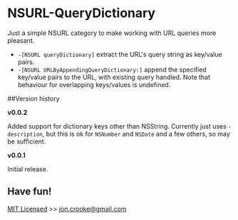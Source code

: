 NSURL-QueryDictionary
=====================

Just a simple NSURL category to make working with URL queries more pleasant.

* `-[NSURL queryDictionary]` extract the URL's query string as key/value pairs.
* `-[NSURL URLByAppendingQueryDictionary:]` append the specified key/value pairs to the URL, with existing query handled. Note that behaviour for overlapping keys/values is undefined.

##Version history

**v0.0.2**

Added support for dictionary keys other than NSString. Currently just uses `-description`, but this is ok for `NSNumber` and `NSDate` and a few others, so may be sufficient.

**v0.0.1**

Initial release.

Have fun!
---------

[MIT Licensed](http://jc.mit-license.org/) >> [jon.crooke@gmail.com](mailto:jon.crooke@gmail.com)
